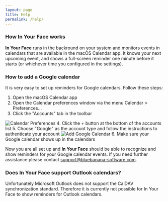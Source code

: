 ```yaml
---
layout: page
title: Help
permalink: /help/
---
```


### How **In Your Face** works
**In Your Face** runs in the backround on your system and monitors events in calendars that are available in the macOS Calendar app.
It knows your next upcoming event, and shows a full-screen reminder one minute before it starts (or whichever time you configured in the settings).

### How to add a Google calendar
It is very easy to set up reminders for Google calendars. Follow these steps:

1. Open the macOS Calendar app
2. Open the Calendar preferences window via the menu Calendar > Preferences…
3. Click the "Accounts" tab in the toolbar
<img class="help-screenshot" src="../images/help_calendar_prefs.png" alt="Calendar Preferences">
4. Click the + button at the bottom of the accounts list
5. Choose "Google" as the account type and follow the instructions to authenticate your account
<img class="help-screenshot" src="../images/help_calendar_google.png" alt="Add Google Calendar">
6. Make sure your Google calendar shows up in the calendars

Now you are all set up and **In Your Face** should be able to recognize and show reminders for your Google calendar events.
If you need further assistance please contact [support@bluebanana-software.com](mailto:support@bluebanana-software.com).

### Does **In Your Face** support Outlook calendars?
Unfortunately Microsoft Outlook does not support the CalDAV synchronization standard. Therefore it is currently not possible for In Your Face to show reminders for Outlook calendars.
